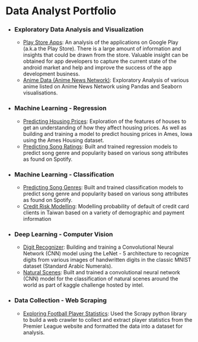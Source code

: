 # Data Analyst Portfolio
- ### Exploratory Data Analysis and Visualization
    - [Play Store Apps](https://github.com/innomvula/Data-Science-Portfolio/blob/main/Exploratory%20Analysis%20of%20Playstore%20Apps.ipynb): An analysis of the applications on Google Play (a.k.a the Play Store). There is a large amount of information and insights that could be drawn from the store. Valuable insight can be obtained for app developers to capture the current state of the android market and help and improve the success of the app development business.
    - [Anime Data (Anime News Network)](https://github.com/innomvula/Data-Science-Portfolio/blob/main/Exploratory%20Analysis%20of%20Anime%20Data.ipynb): Exploratory Analysis of various anime listed on Anime News Network using Pandas and Seaborn visualisations.
    
- ### Machine Learning - Regression
    - [Predicting Housing Prices](https://github.com/innomvula/Data-Science-Portfolio/blob/main/Housing%20Prices%20Kaggle%20Challenge.ipynb): Exploration of the features of houses to get an understanding of how they affect housing prices. As well as building and training a model to predict housing prices in Ames, Iowa using the Ames Housing dataset.
    - [Predicting Song Ratings](https://github.com/innomvula/Data-Science-Portfolio/blob/main/Spotify_regression_Code.ipynb): Built and trained regression models to predict song genre and popularity based on various song attributes as found on Spotify.
-  ### Machine Learning - Classification
   - [Predicting Song Genres](https://github.com/innomvula/Data-Science-Portfolio/blob/main/Spotify_classification_code_ensemble_Learning.ipynb): Built and trained classification models to predict song genre and popularity based on various song attributes as found on Spotify.
   - [Credit Risk Modelling](https://github.com/innomvula/Data-Science-Portfolio/blob/main/Credit%20risk%20modelling%20-%20Predictive%20Models%20(BASE).ipynb): Modelling probability of default of credit card clients in Taiwan based on a variety of demographic and payment information
 
- ### Deep Learning - Computer Vision
    - [Digit Recognizer](https://github.com/innomvula/Data-Science-Portfolio/blob/main/Image%20Classifier%20(MNIST)%20LeNet%20-%205.ipynb): Building and training a Convolutional Neural Network (CNN) model using the LeNet - 5 architecture to recognize digits from various images of handwritten digits in the classic MNIST dataset (Standard Arabic Numerals).
    - [Natural Scenes](https://github.com/innomvula/Data-Science-Portfolio/blob/main/intel-classification-natural-scenes.ipynb): Built and trained a convolutional neural network (CNN) model for the classification of natural scenes around the world as part of kaggle challenge hosted by intel.
    
- ### Data Collection - Web Scraping
    - [Exploring Football Player Statistics](https://github.com/innomvula/Data-Science-Portfolio/blob/main/Web%20Scraping%20with%20Scrapy%20-%20Football%20Player%20Statistics.ipynb): Used the Scrapy python library to build a web crawler to collect and extract player statistics from the Premier League website and formatted the data into a dataset for analysis.
